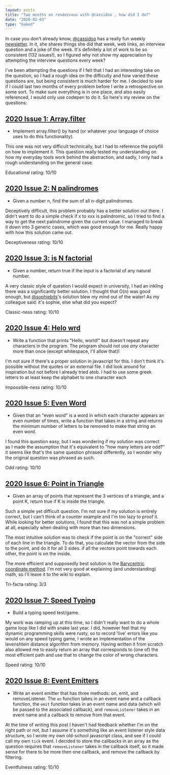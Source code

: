 ```yaml
---
layout: posts
title: "Two months on rendezvous with @cassidoo , how did I do?"
date: "2020-02-03"
type: "baked"
---
```


In case you don't already know, [@cassidoo](https://twitter.com/cassidoo) has a really fun weekly [newsletter](https://cassidoo.co/newsletter/). In it, she shares things she did that week, web links, an interview question and a joke of the week. It's definitely a lot of work to be so consistent (132 issues!), so I figured why not show my appreciation by attempting the interview questions every week? 

I've been attempting the questions if I felt that I had an interesting take on the question, so I had a rough idea on the difficulty and how varied these questions are, but being consistent is much harder for me. I decided to see if I could last two months of every problem before I write a retrospective on some sort. To make sure everything is in one place, and also easily referenced,  I would only use codepen to do it. So here's my review on the questions:

## [2020 Issue 1: Array.filter](https://codepen.io/Tzyinc/pen/LYEeqOO)
- Implement array.filter() by hand (or whatever your language of choice uses to do this functionality).

This one was not very difficult technically, but I had to reference the polyfill on how to implement it. This question really tested my understanding on how my everyday tools work behind the abstraction, and sadly, I only had a rough understanding on the general case.

Educational rating: 10/10

## [2020 Issue 2: N palindromes](https://codepen.io/Tzyinc/pen/JjoZREZ)
- Given a number n, find the sum of all n-digit palindromes.

Deceptively difficult, this problem probably has a better solution out there. I didn't want to do a simple check if x to xxx is palindromic, so I tried to find a way to get the next palindrome given the current value. I managed to break it down into 3 generic cases, which was good enough for me. Really happy with how this solution came out.

Deceptiveness rating: 10/10

## [2020 Issue 3: is N factorial ](https://codepen.io/Tzyinc/pen/YzPRgzb)
- Given a number, return true if the input is a factorial of any natural number.

A very classic style of question I would expect in university, I had an inkling there was a significantly better solution. I thought that O(n) was good enough, but [@sophiebits](https://twitter.com/sophiebits/status/1219395327142219776)'s solution blew my mind out of the water! As my colleague said: it's sophie, else what did you expect?

Classic-ness rating: 10/10

## [2020 Issue 4: Helo wrd](https://codepen.io/Tzyinc/pen/QWwPWPE)
- Write a function that prints "Hello, world!" but doesn't repeat any characters in the program. The program should not use *any* character more than once (except whitespace, I'll allow that)!

I'm not sure if there's a proper solution in javascript for this. I don't think it's possible without the quotes or an external file. I did look around for inspiration but not before I already tried atob. I had to use some greek letters to at least keep the alphabet to one character each

Impossible-ness rating: 10/10

## [2020 Issue 5: Even Word](https://codepen.io/Tzyinc/pen/eYNOpvx?editors=0010)
- Given that an "even word" is a word in which each character appears an even number of times, write a function that takes in a string and returns the minimum number of letters to be removed to make that string an even word.

I found this question easy, but I was wondering if my solution was correct as I made the assumption that it's equivalent to "how many letters are odd?" it seems like that's the same question phrased differently, so I wonder why the original question was phrased as such.

Odd rating: 10/10

## [2020 Issue 6: Point in Triangle](https://codepen.io/Tzyinc/pen/RwPPQJJ?editors=0011)
- Given an array of points that represent the 3 vertices of a triangle, and a point K, return true if K is inside the triangle.

Such a simple yet difficult question. I'm not sure if my solution is entirely correct, but I can't think of a counter example and I'm too lazy to proof it. While looking for better solutions, I found that this was not a simple problem at all, especially when dealing with more than two dimensions.

The most intuitive solution was to check if the point is on the "correct" side of each line in the triangle. To do that, you calculate the vector from the side to the point, and do it for all 3 sides. if all the vectors point towards each other, the point is on the inside.

The more efficient and supposedly best solution is the [Barycentric coordinate method](https://en.wikipedia.org/wiki/Barycentric_coordinate_system). I'm not very good at explaining (and understanding) math, so I'll leave it to the wiki to explain.

Tri-facta rating: 3/3

## [2020 Issue 7: Speed Typing](https://codepen.io/Tzyinc/pen/poJbRzq?editors=1010)
- Build a typing speed test/game.

My work was ramping up at this time, so I didn't really want to do a whole game loop like I did with snake last year. I did, however feel that my dynamic programming skills were rusty, so to record 'live' errors like you would on any speed typing game, I wrote an implementation of the levenshtein distance algorithm from memory. Having written it from scratch also allowed me to easily return an array that corresponds to (one of) the most efficient path and use that to change the color of wrong characters.

Speed rating: 10/10

## [2020 Issue 8: Event Emitters](https://codepen.io/Tzyinc/pen/poJbRzq?editors=1010)
- Write an event emitter that has three methods: on, emit, and removeListener. The `on` function takes in an event name and a callback function, the `emit` function takes in an event name and data (which will be passed to the associated callback), and `removeListener` takes in an event name and a callback to remove from that event.

At the time of writing this post I haven't had feedback whether I'm on the right path or not, but I assume it's something like an event listener style data structure, so I wrote my own old-school javascript class, and see if I could call my own `tick` event. I decided to store the callbacks in an array as the question requires that `removeListener` takes in the callback itself, so it made sense for there to be more then one callback, and remove the callback by filtering.

Eventfulness rating: 10/10